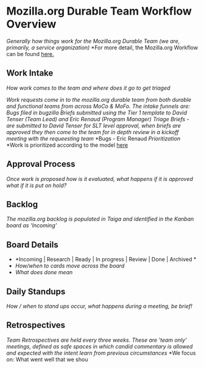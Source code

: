 # Mozilla.org Durable Team Workflow Overview

*Generally how things work for the Mozilla.org Durable Team (we are, primarily, a service organization)*
*For more detail, the Mozilla.org Workflow can be found [here.](https://docs.google.com/presentation/d/1p4PLfoEZW8OVoBT1ZBVu4NOOz6WUeqySpnWaeNrAVTQ/edit#slide=id.g2b28aa21b3_2_585)

## Work Intake

*How work comes to the team and where does it go to get triaged*

   *Work requests come in to the mozilla.org durable team from both durable and functional teams from across MoCo & MoFo.*
      *The intake funnels are:*
         *Bugs filed in bugzilla*
         *Briefs submitted using the Tier 1 template to David Tenser (Team Lead) and Eric Renaud (Program Manager)*
   *Triage*
      *Briefs - are submitted to David Tenser for SLT level approval, when briefs are approved they then come to the team for in depth review in a kickoff meeting with the requeesting team*
      *Bugs - Eric Renaud
   *Prioritization*
      *Work is prioritized according to the model [here](https://docs.google.com/presentation/d/1MnxtGiPuYZ1KxFY-KM-NQh7VFlaysJp7gB4rBkJyFXo/edit)

## Approval Process

*Once work is proposed how is it evaluated, what happens if it is approved what if it is put on hold?*

## Backlog

*The mozilla.org backlog is populated in Taiga and identified in the Kanban board as 'Incoming'*

## Board Details

* *Incoming | Research | Ready | In progress | Review | Done | Archived *
* *How/when to cards move across the board*
* *What does done mean*


## Daily Standups

*How / when to stand ups occur, what happens during a meeting, be brief!*

## Retrospectives

*Team Retrospectives are held every three weeks. These are 'team only' meetings, defined as safe spaces in which candid commentary is allowed and expected with the intent learn from previous circumstances*
*We focus on: What went well that we shou
